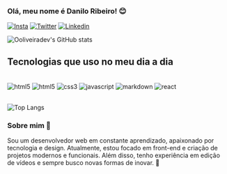 ### Olá, meu nome é Danilo Ribeiro! 😊

[![Insta](https://img.shields.io/badge/Instagram-E4405F?style=for-the-badge&logo=instagram&logoColor=white)](https://www.instagram.com/_dan_ooliveira/)
[![Twitter](https://img.shields.io/badge/Twitter-1DA1F2?style=for-the-badge&logo=twitter&logoColor=white)](https://x.com/Dann_L_O)
[![Linkedin](https://img.shields.io/badge/LinkedIn-0077B5?style=for-the-badge&logo=linkedin&logoColor=white)](https://www.linkedin.com/in/danilo-oliveira-127b3126a/)

![Ooliveiradev's GitHub stats](https://github-readme-stats.vercel.app/api?username=Ooliveiradev&show_icons=true&theme=transparent)

## Tecnologias que uso no meu dia a dia

<div style="display: inline_block"><br/>
<img align="center" alt="html5" src="https://img.shields.io/badge/HTML5-E34F26?style=for-the-badge&logo=html5&logoColor=white" />
<img align="center" alt="html5" src="https://img.shields.io/badge/Python-14354C?style=for-the-badge&logo=python&logoColor=white" />
<img align="center" alt="css3" src="https://img.shields.io/badge/CSS3-1572B6?style=for-the-badge&logo=css3&logoColor=white" />
<img align="center" alt="javascript" src="https://img.shields.io/badge/JavaScript-F7DF1E?style=for-the-badge&logo=javascript&logoColor=black" />
<img align="center" alt="markdown" src="https://img.shields.io/badge/Markdown-000000?style=for-the-badge&logo=markdown&logoColor=white" />
<img align="center" alt="react" src="https://img.shields.io/badge/React-20232A?style=for-the-badge&logo=react&logoColor=61DAFB" />
</div><br/>

![Top Langs](https://github-readme-stats.vercel.app/api/top-langs/?username=Ooliveiradev&layout=compact)

### Sobre mim 👋

Sou um desenvolvedor web em constante aprendizado, apaixonado por tecnologia e design. Atualmente, estou focado em front-end e criação de projetos modernos e funcionais. Além disso, tenho experiência em edição de vídeos e sempre busco novas formas de inovar. 🚀

